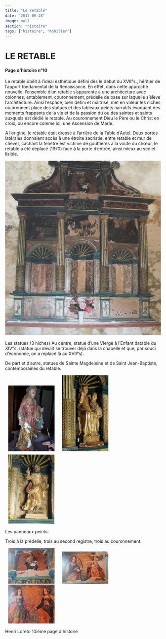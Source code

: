 ```yaml
---
title: "Le retable"
date: "2017-09-28"
image: null
section: "histoire"
tags: ["histoire", "mobilier"]
---
```


# LE RETABLE

#### Page d'histoire n°10

Le retable obéit à l’idéal esthétique défini dès le début du XVII°s., héritier de l’apport fondamental de la Renaissance. En effet, dans cette approche nouvelle, l’ensemble d’un retable s’apparente à une architecture avec colonnes, entablement, couronnement, prédelle de base sur laquelle s’élève l’architecture. Ainsi l’espace, bien défini et maîtrisé, met en valeur les niches où prennent place des statues et des tableaux peints narratifs évoquant des moments frappants de la vie et de la passion du ou des saintes et saints auxquels est dédié le retable. Au couronnement Dieu le Père ou le Christ en croix, ou encore comme ici, une Ascension de Marie.

A l’origine, le rétable était dressé à l’arrière de la Table d’Autel. Deux portes latérales donnaient accès à une étroite sacristie, entre retable et mur de chevet, cachant la fenêtre est victime de gouttières à la voûte du chœur, le retable a été déplacé (1970) face à la porte d’entrée, ainsi mieux au sec et lisible.

<img
  alt
  src="/images/RETABLE-3.jpg"
  class="article-img-center"
/>

Les statues (3 niches)
Au centre, statue d’une Vierge à l’Enfant datable du XIV°s. (statue qui devait se trouver déjà dans la chapelle et que, par souci d’économie, on a replacé là au XVII°s).

De part et d’autre, statues de Sainte Magdeleine et de Saint Jean-Baptiste, contemporaines du retable.

<img
  alt
  src="/images/sainte-madeleine-xviiia-s.jpg"
  style="
    width: 150px;
    height: 213px;
    margin-right: 10px;
    margin-left: 10px;
  "
/>
<img
  alt
  src="/images/vierge-xiva-s-in-situ.jpg"
  style="
    width: 150px;
    height: 246px;
    margin-right: 10px;
    margin-left: 10px;
  "
/>
<img
  alt
  src="/images/saint-jean-baptiste-xviia-s.jpg"
  style="
    width: 150px;
    height: 232px;
    margin-right: 10px;
    margin-left: 10px;
  "
/>

Les panneaux peints:

Trois à la prédelle, trois au second registre, trois au couronnement.

<img
  alt
  src="/images/couronnement.jpg"
  style="
    border-width: 0px;
    border-style: solid;
    width: 150px;
    height: 115px;
    margin-right: 10px;
    margin-left: 10px;
  "
/>
<img
  alt
  src="/images/predelle-centre.jpg"
  style="
    width: 150px;
    height: 104px;
    margin-right: 10px;
    margin-left: 10px;
  "
/>
<img
  alt
  src="/images/predelle-gauche.jpg"
  style="
    width: 150px;
    height: 126px;
    margin-right: 10px;
    margin-left: 10px;
  "
/>

Henri Loreto
10ième page d'histoire
